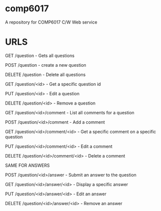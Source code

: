 comp6017
========

A repository for COMP6017 C/W Web service 

URLS
====
GET /question - Gets all questions

POST /question - create a new question

DELETE /question - Delete all questions

GET /question/\<id\> - Get a specific question id

PUT /question/\<id\> - Edit a question

DELETE /question/\<id\> - Remove a question


GET /question/\<id\>/comment - List all comments for a question

POST /question/\<id\>/comment - Add a comment

GET /question/\<id\>/comment/\<id\> - Get a specific comment on a specific question

PUT /question/\<id\>/comment/\<id\> - Edit a comment

DELETE /question/\<id\>/comment/\<id\> - Delete a comment

SAME FOR ANSWERS


POST /question/\<id\>/answer - Submit an answer to the question

GET /question/\<id\>/answer/\<id\> - Display a specific answer

PUT /question/\<id\>/answer/\<id\> - Edit an answer

DELETE /question/\<id\>/answer/\<id\> - Remove an answer

